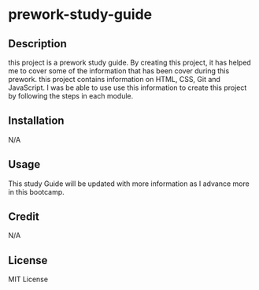 # prework-study-guide

## Description

this project is a prework study guide. By creating this project, it has helped me to cover some of the information that has been cover during this prework. this project contains information on HTML, CSS, Git and JavaScript. I was be able to use use this information to create this project by following the steps in each module. 

## Installation

N/A

## Usage

This study Guide will be updated with more information as I advance more in this bootcamp. 

## Credit

N/A

## License

MIT License